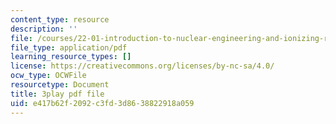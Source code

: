 ```yaml
---
content_type: resource
description: ''
file: /courses/22-01-introduction-to-nuclear-engineering-and-ionizing-radiation-fall-2016/e417b62f2092c3fd3d8638822918a059_ORbfdLUl0ik.pdf
file_type: application/pdf
learning_resource_types: []
license: https://creativecommons.org/licenses/by-nc-sa/4.0/
ocw_type: OCWFile
resourcetype: Document
title: 3play pdf file
uid: e417b62f-2092-c3fd-3d86-38822918a059
---
```

